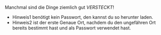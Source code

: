 Manchmal sind die Dinge ziemlich gut _VERSTECKT_!

- Hinweis1 benötigt kein Passwort, den kannst du so herunter laden.
- Hinweis2 ist der erste Genaue Ort, nachdem du den ungefähren Ort bereits bestimmt hast und als Passwort verwendet hast.